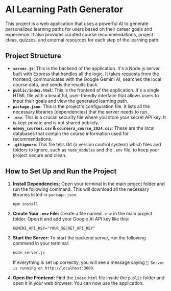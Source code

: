 # AI Learning Path Generator

This project is a web application that uses a powerful AI to generate personalized learning paths for users based on their career goals and experience. It also provides curated course recommendations, project ideas, quizzes, and external resources for each step of the learning path.

## Project Structure

-   **`server.js`**: This is the backend of the application. It's a Node.js server built with Express that handles all the logic. It takes requests from the frontend, communicates with the Google Gemini AI, searches the local course data, and sends the results back.
-   **`public/index.html`**: This is the frontend of the application. It's a single HTML file with a beautiful, user-friendly interface that allows users to input their goals and view the generated learning path.
-   **`package.json`**: This is the project's configuration file. It lists all the necessary libraries (dependencies) that the server needs to run.
-   **`.env`**: This is a crucial security file where you store your secret API key. It is kept private and is not shared publicly.
-   **`udemy_courses.csv` & `coursera_course_2024.csv`**: These are the local databases that contain the course information used for recommendations.
-   **`.gitignore`**: This file tells Git (a version control system) which files and folders to ignore, such as `node_modules` and the `.env` file, to keep your project secure and clean.

## How to Set Up and Run the Project

1.  **Install Dependencies:** Open your terminal in the main project folder and run the following command. This will download all the necessary libraries listed in `package.json`.
    ```bash
    npm install
    ```

2.  **Create Your `.env` File:** Create a file named `.env` in the main project folder. Open it and add your Google AI API key like this:
    ```
    GEMINI_API_KEY="YOUR_SECRET_API_KEY"
    ```

3.  **Start the Server:** To start the backend server, run the following command in your terminal:
    ```bash
    node server.js
    ```
    If everything is set up correctly, you will see a message saying `🚀 Server is running on http://localhost:3000`.

4.  **Open the Frontend:** Find the `index.html` file inside the `public` folder and open it in your web browser. You can now use the application.

